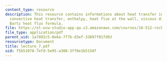 ```yaml
---
content_type: resource
description: This resource contains informations about heat transfer in Rocket Nozzles,
  convective heat transfer, enthalpy, heat flux at the wall, viscous dissipation and
  Bartz heat flux formula.
file: https://ol-ocw-studio-app-qa.s3.amazonaws.com/courses/16-512-rocket-propulsion-fall-2005/f5b510787efd5e95a3083ff0e1b5158f_lecture_7.pdf
file_type: application/pdf
parent_uid: 1a7892c5-8e6a-7f7b-d3ef-33897f01fd93
resourcetype: Document
title: lecture_7.pdf
uid: f5b51078-7efd-5e95-a308-3ff0e1b5158f
---
```

